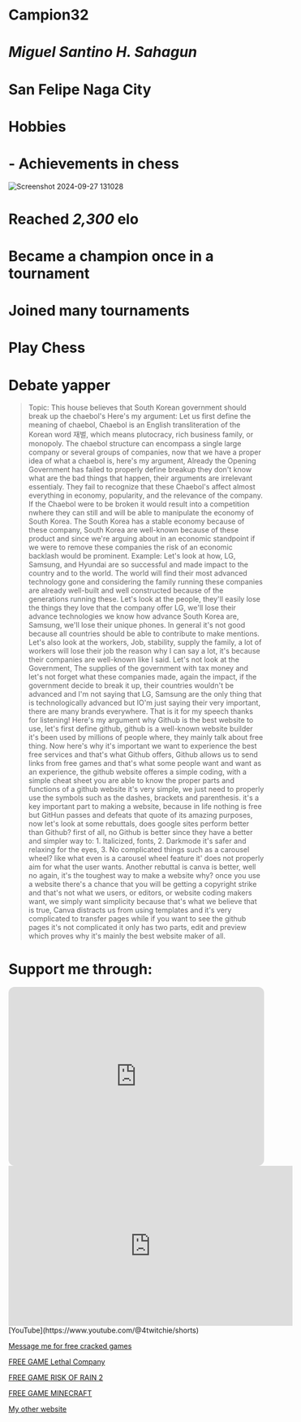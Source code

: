 # Campion32
# *Miguel Santino H. Sahagun*
# San Felipe Naga City

# Hobbies
# - Achievements in chess
![Screenshot 2024-09-27 131028](https://github.com/user-attachments/assets/ae79a708-c5df-496e-bb6d-a7c0eb640e08)

# Reached *2,300* elo
# Became a champion once in a tournament
# Joined many tournaments
# Play Chess
# Debate yapper
> Topic: This house believes that South Korean government should break up the chaebol's Here's my argument: Let us first define the meaning of chaebol, Chaebol is an English transliteration of the Korean word 재벌, which means plutocracy, rich business family, or monopoly. The chaebol structure can encompass a single large company or several groups of companies, now that we have a proper idea of what a chaebol is, here's my argument, Already the Opening Government has failed to properly define breakup they don't know what are the bad things that happen, their arguments are irrelevant essentialy. They fail  to recognize that these Chaebol's affect almost everything in economy, popularity, and the relevance of the company. If the Chaebol were to be broken it would result into a competition nwhere they can still and will be able to manipulate the economy of South Korea. The South Korea has a stable economy because of these company, South Korea are well-known because of these product and since we're arguing about in an economic standpoint if we were to remove these companies the risk of an economic backlash would be prominent. Example: Let's look at how, LG, Samsung, and Hyundai are so successful and made impact to the country and to the world. The world will find their most advanced technology gone and considering the family running these companies are already well-built and well constructed because of the generations running these. Let's look at the people, they'll easily lose the things they love that the company offer LG, we'll lose their advance technologies we know how advance South Korea are, Samsung, we'll lose their unique phones. In general it's not good because all countries should be able to contribute to make mentions. Let's also look at the workers, Job, stability, supply the family, a lot of workers will lose their job the reason why I can say a lot, it's because their companies are well-known like I said. Let's not look at the Government, The supplies of the government with tax money and let's not forget what these companies made, again the impact, if the government decide to break it up, their countries wouldn't be advanced and I'm not saying that LG, Samsung are the only thing that is technologically advanced but IO'm just saying their very important, there are many brands everywhere. That is it for my speech thanks for listening!  Here's my argument why Github is the best website to use, let's first define github, github is a well-known website builder it's been used by millions of people where, they mainly talk about free thing. Now here's why it's important we want to experience the best free services and that's what Github offers, Github allows us to send links from free games and that's what some people want and want as an experience, the github website offeres a simple coding, with a simple cheat sheet you are able to know the proper parts and functions of a github website it's very simple, we just need to properly use the symbols such as the dashes, brackets and parenthesis. it's a key important part to making a website, because in life nothing is free but GitHun passes and defeats that quote of its amazing purposes, now let's look at some rebuttals, does google sites perform better than Github? first of all, no Github is better since they have a better and simpler way to: 1. Italicized, fonts, 2. Darkmode it's safer and relaxing for the eyes, 3. No complicated things such as a carousel wheel? like what even is a carousel wheel feature it' does not properly aim for what the user wants. Another rebuttal is canva is better, well no again, it's the toughest way to make a website why? once you use a website there's a chance that you will be getting a copyright strike and that's not what we users, or editors, or website coding makers want, we simply want simplicity because that's what we believe that is true, Canva distracts us from using templates and it's very complicated to transfer pages while if you want to see the github pages it's not complicated it only has two parts, edit and preview which proves why it's mainly the best website maker of all.                                                                                                                                                                                                                                                                                                                                                                                                                                                                                                                                                                                                                                                                                                                                                                                                                                                                                                                                                                                                                                                                                                                                                                                                                                                              
# Support me through:

<iframe style="border-radius:12px" src="https://open.spotify.com/embed/artist/4RUVfV9lAHcnhU1GW3r46X?utm_source=generator" width="100%" height="352" frameBorder="0" allowfullscreen="" allow="autoplay; clipboard-write; encrypted-media; fullscreen; picture-in-picture" loading="lazy"></iframe>
<iframe width="560" height="315" src="https://www.youtube.com/embed/PJronfQLvA4?si=VMYxNaDgSfFgroEC" title="YouTube video player" frameborder="0" allow="accelerometer; autoplay; clipboard-write; encrypted-media; gyroscope; picture-in-picture; web-share" referrerpolicy="strict-origin-when-cross-origin" allowfullscreen></iframe>
[YouTube](https://www.youtube.com/@4twitchie/shorts)

[Message me for free cracked games](https://www.facebook.com/)

[FREE GAME Lethal Company](https://drive.google.com/file/d/1_W40mRsgEBAtJdCprqtufPXQlionz9eE/view?usp=drive_link)

[FREE GAME RISK OF RAIN 2](https://drive.google.com/file/d/1gEAl8uyMl03THLaXcpK2UutXm_yM-4p7/view?usp=drive_link)

[FREE GAME MINECRAFT](https://llaun.ch/en)

[My other website](https://campion32.my.canva.site/)
